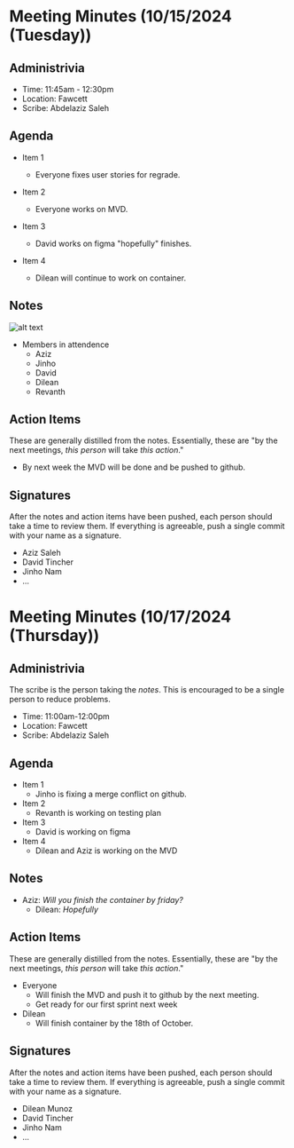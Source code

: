 # Meeting Minutes (10/15/2024 (Tuesday))

## Administrivia
* Time: 11:45am - 12:30pm
* Location: Fawcett 
* Scribe: Abdelaziz Saleh

## Agenda
* Item 1
  * Everyone fixes user stories for regrade.

* Item 2
  * Everyone works on MVD.

* Item 3
  * David works on figma "hopefully" finishes.

* Item 4
  * Dilean will continue to work on container.

## Notes
![alt text](../../assets/notes/note-on-10-08.png)
* Members in attendence
    * Aziz
    * Jinho
    * David
    * Dilean 
    * Revanth

## Action Items
These are generally distilled from the notes. Essentially, these are "by the next meetings, _this person_ will take _this action_."
* By next week the MVD will be done and be pushed to github.

## Signatures
After the notes and action items have been pushed, each person should take a time to review them. If everything is agreeable, push a single commit with your name as a signature. 
* Aziz Saleh
* David Tincher
* Jinho Nam
* ...

# Meeting Minutes (10/17/2024 (Thursday))

## Administrivia
The scribe is the person taking the _notes_. This is encouraged to be a single person to reduce problems.
* Time: 11:00am-12:00pm
* Location: Fawcett
* Scribe: Abdelaziz Saleh

## Agenda
* Item 1
  * Jinho is fixing a merge conflict on github.
* Item 2
  * Revanth is working on testing plan
* Item 3
  * David is working on figma 
* Item 4 
  * Dilean and Aziz is working on the MVD

## Notes
* Aziz: _Will you finish the container by friday?_
  * Dilean: _Hopefully_

## Action Items
These are generally distilled from the notes. Essentially, these are "by the next meetings, _this person_ will take _this action_."
* Everyone
  * Will finish the MVD and push it to github by the next meeting.
  * Get ready for our first sprint next week
* Dilean 
  * Will finish container by the 18th of October.


## Signatures
After the notes and action items have been pushed, each person should take a time to review them. If everything is agreeable, push a single commit with your name as a signature. 
* Dilean Munoz
* David Tincher
* Jinho Nam
* ...